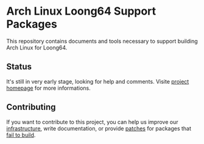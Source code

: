 # Arch Linux Loong64 Support Packages

This repository contains documents and tools necessary to support building Arch Linux for Loong64.

## Status

It's still in very early stage, looking for help and comments.
Visite [project homepage](https://loongarchlinux.lcpu.dev) for more informations.

## Contributing

If you want to contribute to this project, you can help us improve our
[infrastructure](https://github.com/lcpu-club/loongshot), write documentation,
or provide [patches](https://github.com/lcpu-club/loongarch-packages) for
packages that [fail to build](https://loongarchlinux.lcpu.dev/status).

